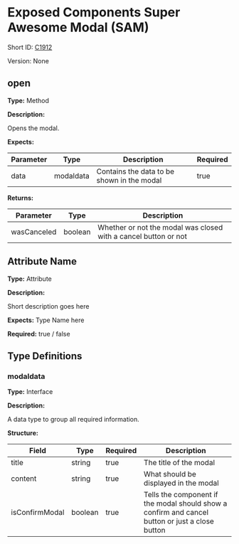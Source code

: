 # Exposed Components Super Awesome Modal (SAM)

Short ID: [C1912](readme_components.md)

Version: None

## open

**Type:** Method

**Description:**

Opens the modal.

**Expects:**

| Parameter | Type      | Description                                | Required |
| --------- | --------- | ------------------------------------------ | -------- |
| data      | modaldata | Contains the data to be shown in the modal | true     |

**Returns:**

| Parameter   | Type    | Description                                                     |
| ----------- | ------- | --------------------------------------------------------------- |
| wasCanceled | boolean | Whether or not the modal was closed with a cancel button or not |

## Attribute Name

**Type:** Attribute

**Description:**

Short description goes here

**Expects:** Type Name here

**Required:** true / false

## Type Definitions

### modaldata

**Type:** Interface

**Description:**

A data type to group all required information.

**Structure:**

| Field          | Type    | Required | Description                                                                                     |
| -------------- | ------- | -------- | ----------------------------------------------------------------------------------------------- |
| title          | string  | true     | The title of the modal                                                                          |
| content        | string  | true     | What should be displayed in the modal                                                           |
| isConfirmModal | boolean | true     | Tells the component if the modal should show a confirm and cancel button or just a close button |
